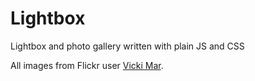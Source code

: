 # Lightbox

Lightbox and photo gallery written with plain JS and CSS

All images from Flickr user [Vicki Mar](https://www.flickr.com/photos/vmar/).
